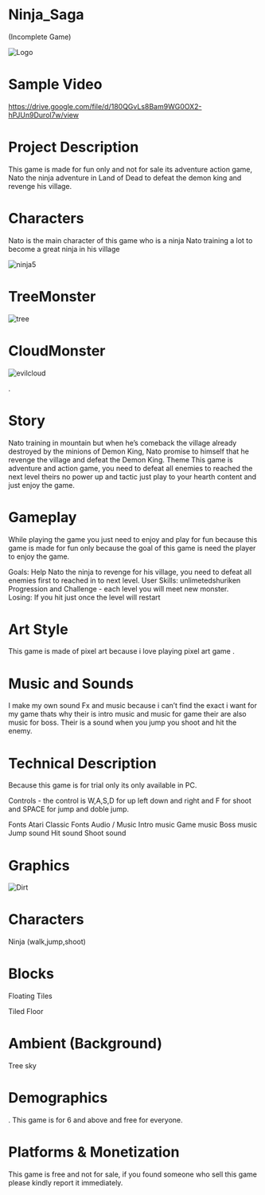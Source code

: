 # Ninja_Saga
(Incomplete Game)


![Logo](https://user-images.githubusercontent.com/73217979/96730713-56958500-136b-11eb-8e57-49be2a55c322.png)

# Sample Video
https://drive.google.com/file/d/180QGvLs8Bam9WG0OX2-hPJUn9Durol7w/view


# Project Description

This game is made for fun only and not for sale its adventure action game, Nato the ninja adventure in Land of Dead to defeat the demon king and revenge his village.

# Characters

Nato is the main character of this game who is a ninja Nato training a lot to become a great ninja in his village


![ninja5](https://user-images.githubusercontent.com/73217979/96730567-29e16d80-136b-11eb-8560-4f30795469d1.png)









# TreeMonster



![tree](https://user-images.githubusercontent.com/73217979/96730772-66ad6480-136b-11eb-9988-f42fed084755.png)

















# CloudMonster



![evilcloud](https://user-images.githubusercontent.com/73217979/96730926-8cd30480-136b-11eb-9432-ee7eccebe931.png)


. 









 							
# Story

Nato training in mountain but when he’s comeback the village already destroyed by the minions of Demon King, Nato promise to himself that he revenge the village and defeat the Demon King.
Theme
This game is adventure and action game, you need to defeat all enemies to reached the next level theirs no power up and tactic just play to your hearth content and just enjoy the game.
					
# Gameplay

While playing the game you just need to enjoy and play for fun because this game is made for fun only because the goal of this game is need the player to enjoy the game.

Goals: Help Nato the ninja to revenge for his village, you need  to defeat all enemies first to reached in to next level.
User Skills: unlimetedshuriken
Progression and Challenge - each level you will meet new monster.				
Losing: If you hit just once the level will restart


# Art Style 
This game is made of pixel art because i love playing pixel art game .

# Music and Sounds
I make my own sound Fx and music because i can’t find the exact i want for my game thats why their is intro music and music for game their are also music for boss. Their is a sound when you jump you shoot and hit the enemy.
					
 							
						 					
				
# Technical Description
 							
Because this game is for trial only its only available in PC.

Controls - the control is W,A,S,D for up left down and right  and F for shoot and SPACE for jump and doble jump.

Fonts
Atari Classic Fonts
Audio / Music
Intro music
Game music
Boss music
Jump sound
Hit sound
Shoot sound

# Graphics
![Dirt](https://user-images.githubusercontent.com/73217979/96730875-7f1d7f00-136b-11eb-8047-4f197875cda8.png)





# Characters

Ninja (walk,jump,shoot)


# Blocks
Floating Tiles

Tiled Floor

# Ambient (Background)
Tree
sky
							
# Demographics 
.
 This game is for 6 and above and free for everyone.	
 										
# Platforms & Monetization
This game is free and not for sale, if you found someone who sell this game please kindly report it immediately.
